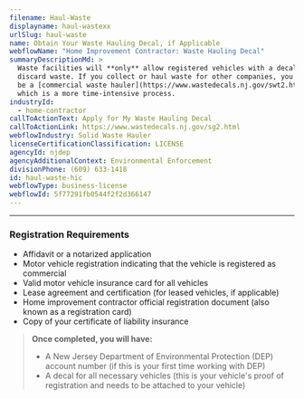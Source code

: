 ```yaml
---
filename: Haul-Waste
displayname: haul-wastexx
urlSlug: haul-waste
name: Obtain Your Waste Hauling Decal, if Applicable
webflowName: "Home Improvement Contractor: Waste Hauling Decal"
summaryDescriptionMd: >
  Waste facilities will **only** allow registered vehicles with a decal to
  discard waste. If you collect or haul waste for other companies, you need to
  be a [commercial waste hauler](https://www.wastedecals.nj.gov/swt2.html),
  which is a more time-intensive process.
industryId:
  - home-contractor
callToActionText: Apply for My Waste Hauling Decal
callToActionLink: https://www.wastedecals.nj.gov/sg2.html
webflowIndustry: Solid Waste Hauler
licenseCertificationClassification: LICENSE
agencyId: njdep
agencyAdditionalContext: Environmental Enforcement
divisionPhone: (609) 633-1418
id: haul-waste-hic
webflowType: business-license
webflowId: 5f77291fb0544f2f2d366147
---
```


---

### Registration Requirements

- Affidavit or a notarized application
- Motor vehicle registration indicating that the vehicle is registered as commercial
- Valid motor vehicle insurance card for all vehicles
- Lease agreement and certification (for leased vehicles, if applicable)
- Home improvement contractor official registration document (also known as a registration card)
- Copy of your certificate of liability insurance

> **Once completed, you will have:**
>
> - A New Jersey Department of Environmental Protection (DEP) account number (if this is your first time working with DEP)
> - A decal for all necessary vehicles (this is your vehicle's proof of registration and needs to be attached to your vehicle)
